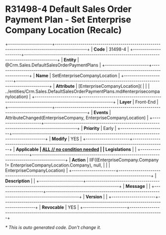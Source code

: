 ﻿---
erp.type: front-end-business-rule
erp.entity: Crm.Sales.DefaultSalesOrderPaymentPlans
---

# R31498-4 Default Sales Order Payment Plan - Set Enterprise Company Location (Recalc)
+----------------------+----------------------------------------------------------------------------------------------+
| **Code**             | 31498-4                                                                                      |
+----------------------+----------------------------------------------------------------------------------------------+
| **Entity**           | @Crm.Sales.DefaultSalesOrderPaymentPlans                                                     |
+----------------------+----------------------------------------------------------------------------------------------+
| **Name**             | SetEnterpriseCompanyLocation                                                                 |
+----------------------+----------------------------------------------------------------------------------------------+
| **Attribute**        | [EnterpriseCompanyLocation](                                                                 |
|                      | ../entities/Crm.Sales.DefaultSalesOrderPaymentPlans.md#enterprisecompanylocation)            |
+----------------------+----------------------------------------------------------------------------------------------+
| **Layer**            | Front-End                                                                                    |
+----------------------+----------------------------------------------------------------------------------------------+
| **Events**           | AttributeChanged(EnterpriseCompany, EnterpriseCompanyLocation)                               |
+----------------------+----------------------------------------------------------------------------------------------+
| **Priority**         | Early                                                                                        |
+----------------------+----------------------------------------------------------------------------------------------+
| **Modify**           | YES                                                                                          |
+----------------------+----------------------------------------------------------------------------------------------+
| **Applicable         | [ALL // no condition needed](xref:applicable-legislations)                                   |
| Legislations**       |                                                                                              |
+----------------------+----------------------------------------------------------------------------------------------+
| **Action**           | IIF((EnterpriseCompany.Company != EnterpriseCompanyLocation.Company), null,                  |
|                      | EnterpriseCompanyLocation)                                                                   |
+----------------------+----------------------------------------------------------------------------------------------+
| **Description**      |                                                                                              |
+----------------------+----------------------------------------------------------------------------------------------+
| **Message**          |                                                                                              |
+----------------------+----------------------------------------------------------------------------------------------+
| **Version**          |                                                                                              |
+----------------------+----------------------------------------------------------------------------------------------+
| **Revocable**        | YES                                                                                          |
+----------------------+----------------------------------------------------------------------------------------------+

*\* This is auto generated code. Don't change it.*
